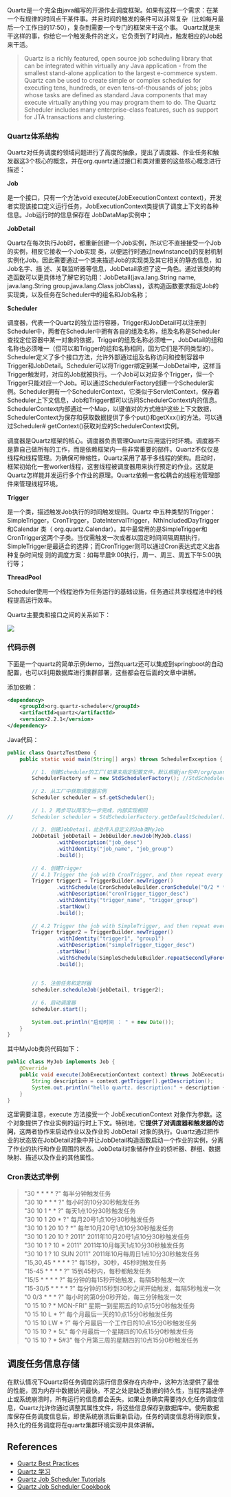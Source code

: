 
Quartz是一个完全由java编写的开源作业调度框架。如果有这样一个需求：在某一个有规律的时间点干某件事。并且时间的触发的条件可以非常复杂（比如每月最后一个工作日的17:50），复杂到需要一个专门的框架来干这个事。 Quartz就是来干这样的事，你给它一个触发条件的定义，它负责到了时间点，触发相应的Job起来干活。

> Quartz is a richly featured, open source job scheduling library that can be integrated within virtually any Java application - from the smallest stand-alone application to the largest e-commerce system. Quartz can be used to create simple or complex schedules for executing tens, hundreds, or even tens-of-thousands of jobs; jobs whose tasks are defined as standard Java components that may execute virtually anything you may program them to do. The Quartz Scheduler includes many enterprise-class features, such as support for JTA transactions and clustering.


### Quartz体系结构

Quartz对任务调度的领域问题进行了高度的抽象，提出了调度器、作业任务和触发器这3个核心的概念，并在org.quartz通过接口和类对重要的这些核心概念进行描述：

**Job**

是一个接口，只有一个方法void execute(JobExecutionContext context)，开发者实现该接口定义运行任务，JobExecutionContext类提供了调度上下文的各种信息。Job运行时的信息保存在 JobDataMap实例中；

**JobDetail**

Quartz在每次执行Job时，都重新创建一个Job实例，所以它不直接接受一个Job的实例，相反它接收一个Job实现 类，以便运行时通过newInstance()的反射机制实例化Job。因此需要通过一个类来描述Job的实现类及其它相关的静态信息，如Job名字、描 述、关联监听器等信息，JobDetail承担了这一角色。通过该类的构造函数可以更具体地了解它的功用：JobDetail(java.lang.String name, java.lang.String group,java.lang.Class jobClass)，该构造函数要求指定Job的实现类，以及任务在Scheduler中的组名和Job名称；

**Scheduler**

调度器，代表一个Quartz的独立运行容器，Trigger和JobDetail可以注册到Scheduler中，两者在Scheduler中拥有各自的组及名称，组及名称是Scheduler查找定位容器中某一对象的依据，Trigger的组及名称必须唯一，JobDetail的组和名称也必须唯一（但可以和Trigger的组和名称相同，因为它们是不同类型的）。Scheduler定义了多个接口方法，允许外部通过组及名称访问和控制容器中Trigger和JobDetail。Scheduler可以将Trigger绑定到某一JobDetail中，这样当Trigger触发时，对应的Job就被执行。一个Job可以对应多个Trigger，但一个Trigger只能对应一个Job。可以通过SchedulerFactory创建一个Scheduler实例。Scheduler拥有一个SchedulerContext，它类似于ServletContext，保存着Scheduler上下文信息，Job和Trigger都可以访问SchedulerContext内的信息。SchedulerContext内部通过一个Map，以键值对的方式维护这些上下文数据，SchedulerContext为保存和获取数据提供了多个put()和getXxx()的方法。可以通过Scheduler# getContext()获取对应的SchedulerContext实例。

调度器是Quartz框架的核心。调度器负责管理Quartz应用运行时环境。调度器不是靠自己做所有的工作，而是依赖框架内一些非常重要的部件。Quartz不仅仅是线程和线程管理。为确保可伸缩性，Quartz采用了基于多线程的架构。启动时，框架初始化一套worker线程，这套线程被调度器用来执行预定的作业。这就是Quartz怎样能并发运行多个作业的原理。Quartz依赖一套松耦合的线程池管理部件来管理线程环境。

**Trigger**

是一个类，描述触发Job执行的时间触发规则。Quartz 中五种类型的Trigger：SimpleTrigger，CronTirgger，DateIntervalTrigger，NthIncludedDayTrigger和Calendar 类（ org.quartz.Calendar）。其中最常用的是SimpleTrigger和CronTrigger这两个子类。当仅需触发一次或者以固定时间间隔周期执行，SimpleTrigger是最适合的选择；而CronTrigger则可以通过Cron表达式定义出各种复杂时间规 则的调度方案：如每早晨9:00执行，周一、周三、周五下午5:00执行等； 

**ThreadPool**

Scheduler使用一个线程池作为任务运行的基础设施，任务通过共享线程池中的线程提高运行效率。


Quartz主要类和接口之间的关系如下：

![](http://7xry05.com1.z0.glb.clouddn.com/201711071513_476.png)


### 代码示例

下面是一个quartz的简单示例demo，当然quartz还可以集成到springboot的自动配置，也可以利用数据库进行集群部署，这些都会在后面的文章中讲解。

添加依赖：

```xml
<dependency>
	<groupId>org.quartz-scheduler</groupId>
	<artifactId>quartz</artifactId>
	<version>2.2.1</version>
</dependency>
```

Java代码：

```java
public class QuartzTestDemo {
	public static void main(String[] args) throws SchedulerException {
		
		// 1. 创建Scheduler的工厂(如果未指定配置文件，默认根据jar包中/org/quartz/quartz.properties文件初始化工厂)
		SchedulerFactory sf = new StdSchedulerFactory(); //StdSchedulerFactory is An implementation of <code>{@link org.quartz.SchedulerFactory}</code> that does all of its work of creating a <code>QuartzScheduler</code> instance based on the contents of a <code>Properties</code> file.
		
		// 2. 从工厂中获取调度器实例
		Scheduler scheduler = sf.getScheduler();
		
		// 1、2 两步可以简写为一步完成，内部实现相同 
//		Scheduler scheduler = StdSchedulerFactory.getDefaultScheduler();
		
		// 3. 创建JobDetail，此处传入自定义的Job类MyJob
		JobDetail jobDetail = JobBuilder.newJob(MyJob.class)
				.withDescription("job_desc")
				.withIdentity("job_name", "job_group")
				.build();
		
		// 4. 创建Trigger
		// 4.1 Trigger the job with CronTrigger, and then repeat every 3 seconds
		Trigger trigger1 = TriggerBuilder.newTrigger()
				.withSchedule(CronScheduleBuilder.cronSchedule("0/2 * * * * ?")) //两秒执行一次，可以使用SimpleScheduleBuilder或者CronScheduleBuilder
				.withDescription("cronTrigger_tigger_desc")
				.withIdentity("trigger_name", "trigger_group")
				.startNow()
				.build();
		
		// 4.2 Trigger the job with SimpleTrigger, and then repeat every 3 seconds
		Trigger trigger2 = TriggerBuilder.newTrigger()
		        .withIdentity("trigger1", "group1")
		        .withDescription("simpleTrigger_tigger_desc")
		        .startNow()
		        .withSchedule(SimpleScheduleBuilder.repeatSecondlyForever(3))
		        .build();
		
		
		// 5. 注册任务和定时器
		scheduler.scheduleJob(jobDetail, trigger2);
		
		// 6. 启动调度器
		scheduler.start();
		
		System.out.println("启动时间 ： " + new Date());
	}
}
```

其中MyJob类的代码如下：

```java
public class MyJob implements Job {
	@Override
	public void execute(JobExecutionContext context) throws JobExecutionException {
		String description = context.getTrigger().getDescription();
		System.out.println("hello quartz. description:" + description + ", current time:" + new Date());
	}
}
```

这里需要注意，execute 方法接受一个 JobExecutionContext 对象作为参数。这个对象提供了作业实例的运行时上下文。特别地，它**提供了对调度器和触发器的访问**，这两者协作来启动作业以及作业的 JobDetail 对象的执行。Quartz通过把作业的状态放在JobDetail对象中并让JobDetail构造函数启动一个作业的实例，分离了作业的执行和作业周围的状态。JobDetail对象储存作业的侦听器、群组、数据映射、描述以及作业的其他属性。

### Cron表达式举例
 
> "30 * * * * ?" 每半分钟触发任务  
"30 10 * * * ?" 每小时的10分30秒触发任务  
"30 10 1 * * ?" 每天1点10分30秒触发任务  
"30 10 1 20 * ?" 每月20号1点10分30秒触发任务  
"30 10 1 20 10 ? *" 每年10月20号1点10分30秒触发任务  
"30 10 1 20 10 ? 2011" 2011年10月20号1点10分30秒触发任务  
"30 10 1 ? 10 * 2011" 2011年10月每天1点10分30秒触发任务  
"30 10 1 ? 10 SUN 2011" 2011年10月每周日1点10分30秒触发任务  
"15,30,45 * * * * ?" 每15秒，30秒，45秒时触发任务  
"15-45 * * * * ?" 15到45秒内，每秒都触发任务  
"15/5 * * * * ?" 每分钟的每15秒开始触发，每隔5秒触发一次  
"15-30/5 * * * * ?" 每分钟的15秒到30秒之间开始触发，每隔5秒触发一次  
"0 0/3 * * * ?" 每小时的第0分0秒开始，每三分钟触发一次  
"0 15 10 ? * MON-FRI" 星期一到星期五的10点15分0秒触发任务  
"0 15 10 L * ?" 每个月最后一天的10点15分0秒触发任务  
"0 15 10 LW * ?" 每个月最后一个工作日的10点15分0秒触发任务  
"0 15 10 ? * 5L" 每个月最后一个星期四的10点15分0秒触发任务  
"0 15 10 ? * 5#3" 每个月第三周的星期四的10点15分0秒触发任务  


## 调度任务信息存储

在默认情况下Quartz将任务调度的运行信息保存在内存中，这种方法提供了最佳的性能，因为内存中数据访问最快。不足之处是缺乏数据的持久性，当程序路途停止或系统崩溃时，所有运行的信息都会丢失。如果业务确实需要持久化任务调度信息，Quartz允许你通过调整其属性文件，将这些信息保存到数据库中。使用数据库保存任务调度信息后，即使系统崩溃后重新启动，任务的调度信息将得到恢复。持久化的任务调度将在quartz集群环境实现中具体讲解。

## References

- [Quartz Best Practices](http://www.quartz-scheduler.org/documentation/best-practices.html)
- [Quartz 学习](http://blog.csdn.net/u010648555/article/details/54863144)
- [Quartz Job Scheduler Tutorials](http://www.quartz-scheduler.org/documentation/quartz-2.x/tutorials/)
- [Quartz Job Scheduler Cookbook](http://www.quartz-scheduler.org/documentation/quartz-2.x/cookbook/)